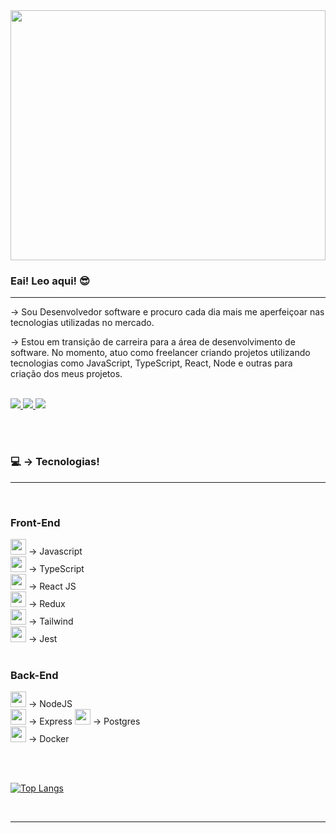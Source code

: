 
<div align="center">
   <img height="400px" width="100%" src="https://user-images.githubusercontent.com/98062615/232077321-ea53ea99-a093-46b2-a46a-d5e9274bc6aa.png"/>
</div>
<h3>Eai! Leo aqui! 😎</h3>
<hr>
<p>
   → Sou Desenvolvedor software e procuro cada dia mais me aperfeiçoar nas tecnologias utilizadas no mercado. 
</p>
<p>
  → Estou em transição de carreira para a área de desenvolvimento de software. No momento, atuo como freelancer criando projetos utilizando tecnologias como JavaScript, TypeScript, React, Node e outras para criação dos meus projetos.
 </p>

 <br>
<a href="mailto:leocampos.in@gmail.com" target="_blank">
  <img src="https://img.shields.io/badge/Gmail-D14836?style=for-the-badge&logo=gmail&logoColor=white">
</a>

<a href="https://www.linkedin.com/in/leonardo-campos-bb746015b/" target="_blank">
  <img src="https://img.shields.io/badge/LinkedIn-0077B5?style=for-the-badge&logo=linkedin&logoColor=white">
</a>
<a href="https://portifolio-rho-rust.vercel.app/" target="_blank">
  <img src="https://img.shields.io/badge/Portfolio-%23000000.svg?style=for-the-badge&logo=firefox&logoColor=#FF7139">
</a>

<br><br>

<h3>💻 → Tecnologias!</h3>
<hr>
<br>
<p>  


</p>

<div>
   <div>
      <h3> Front-End </h3>
     <img width="25em" src="https://cdn.jsdelivr.net/gh/devicons/devicon/icons/javascript/javascript-plain.svg" /> → Javascript <br>
      <img width="25em" src="https://cdn.jsdelivr.net/gh/devicons/devicon/icons/typescript/typescript-original.svg" /> → TypeScript <br>     
      <img width="25em" src="https://cdn.jsdelivr.net/gh/devicons/devicon/icons/react/react-original-wordmark.svg" /> → React JS <br>
      <img width="25em" src="https://cdn.jsdelivr.net/gh/devicons/devicon/icons/redux/redux-original.svg" /> → Redux <br>
      <img width="25em" src="https://cdn.jsdelivr.net/gh/devicons/devicon/icons/tailwindcss/tailwindcss-plain.svg" /> → Tailwind <br>
      <img width="25em" src="https://cdn.jsdelivr.net/gh/devicons/devicon/icons/jest/jest-plain.svg" /> → Jest <br>
   </div>
   <br>
   <div>
      <h3> Back-End </h3>
      <img width="25em" src="https://cdn.jsdelivr.net/gh/devicons/devicon/icons/nodejs/nodejs-plain.svg" /> → NodeJS <br>
      <img width="25em" src="https://cdn.jsdelivr.net/gh/devicons/devicon/icons/express/express-original.svg" /> → Express
      <img width="25em" src="https://cdn.jsdelivr.net/gh/devicons/devicon/icons/postgresql/postgresql-original.svg" /> → Postgres <br>
      <img width="25em" src="https://cdn.jsdelivr.net/gh/devicons/devicon/icons/docker/docker-original.svg" /> → Docker <br>
   </div>
</div>
  

<br><br>

[![Top Langs](https://github-readme-stats.vercel.app/api/top-langs/?username=CamposLeo95&langs_count=8&theme=tokyonight)](https://github.com/anuraghazra/github-readme-stats) 

<br>
<hr>
<!-- <div align="center">
  <img width="40em" src="https://cdn.jsdelivr.net/gh/devicons/devicon/icons/javascript/javascript-plain.svg" /> 
  <img width="40em" src="https://cdn.jsdelivr.net/gh/devicons/devicon/icons/react/react-original-wordmark.svg" />
  <img width="60em" src="https://cdn.jsdelivr.net/gh/devicons/devicon/icons/nodejs/nodejs-original-wordmark.svg" />
  <img width="40em" src="https://cdn.jsdelivr.net/gh/devicons/devicon/icons/typescript/typescript-original.svg" />
   
</div> -->



